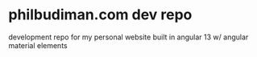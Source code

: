# philbudiman.com dev repo

development repo for my personal website built in angular 13 w/ angular material elements